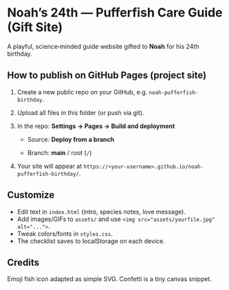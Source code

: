# Noah’s 24th — Pufferfish Care Guide (Gift Site)

A playful, science‑minded guide website gifted to **Noah** for his 24th birthday.

## How to publish on GitHub Pages (project site)
1. Create a new public repo on your GitHub, e.g. `noah-pufferfish-birthday`.
2. Upload all files in this folder (or push via git).
3. In the repo: **Settings → Pages → Build and deployment**

   - Source: **Deploy from a branch**

   - Branch: **main** / root (`/`)

4. Your site will appear at `https://<your-username>.github.io/noah-pufferfish-birthday/`.

## Customize
- Edit text in `index.html` (intro, species notes, love message).
- Add images/GIFs to `assets/` and use `<img src="assets/yourfile.jpg" alt="...">`.
- Tweak colors/fonts in `styles.css`.
- The checklist saves to localStorage on each device.

## Credits
Emoji fish icon adapted as simple SVG. Confetti is a tiny canvas snippet.
